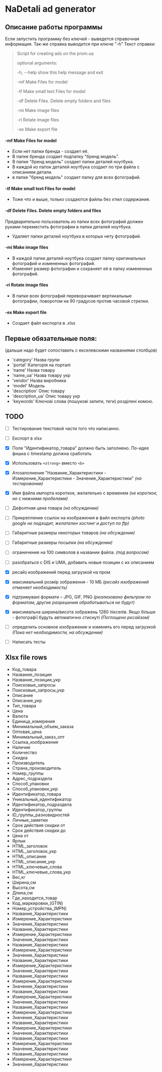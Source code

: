 # NaDetali ad generator

## Описание работы программы

Если запустить программу без ключей - выведется справочная информация. 
Так-же справка выводится при ключе "-h"
Текст справки:
> Script for creating ads on the prom.ua
> 
> optional arguments:
>
>   -h, --help  show this help message and exit
>
>   -mf         Make Files for model
>
>   -tf         Make small text Files for model
>
>   -df         Delete Files. Delete empty folders and files
>
>   -mi         Make image files
>
>   -ri         Rotate image files
>
>   -ex         Make export file

#### -mf Make Files for model
- Если нет папки бренда - создает её.
- В папке бренда создает подпапку "бренд модель".
- В папке "бренд модель" создает папки деталей ноутбука.
- В каждой из папок деталей ноутбука создает по три файла с описанием детали.
- в папке "бренд модель" создает папку для всех фотографий. 

#### -tf Make small text Files for model
- Тоже что и выше, только создаются файлы без хтмл содержания.

#### -df Delete Files. Delete empty folders and files
Предварительно пользователь из папки всех фотографий должен руками переместить фотографии в папки деталей ноутбука.
- Удаляет папки деталей ноутбука в которых нету фотографий.

#### -mi Make image files
- В каждой папке деталей ноутбука создает папку оригинальных фотографий и измененных фотографий.
- Изменяет размер фотографии и сохраняет её в папку измененных фотографий. 

#### -ri Rotate image files
- В папке всех фотографий переворачивает вертикальные фотографии, поворотом на 90 градусов против часовой стрелки.

#### -ex Make export file
- Создает файл експорта в .xlsx


## Первые обязательные поля:
(дальше надо будет сопоставить с екселевскими названиями столбцов)

- 'category' Назва групи
- 'portal' Категорія на порталі
- 'name' Назва товару
- 'name_ua' Назва товару укр
- 'vendor' Назва виробника
- 'model' Модель
- 'description' Опис товару
- 'description_ua' Опис товару укр
- 'keywords' Ключові слова (пошукові запити, теги) розділені комою.

## TODO
- [ ] Тестирование текстовой части того что написанно.

- [ ] Експорт в xlsx

- [X] Поле "Идентификатор_товара" должно быть заполнено. По-идее фишка с timestamp должна сработать

- [X] Использовать `<strong>` вместо `<b>`

- [X] Атозаполнение "Название_Характеристики - Измерение_Характеристики - Значение_Характеристики"
*(на тестировании)*

- [X] Имя файла импорта короткое, желательно с временем
*(не короткое, но с нижними пробелами)*

- [ ] Дефолтная цена товара 
*(на обсуждении)*

- [ ] Прикрепление ссылок на изображения в файл експорта
*(photo google не подходит, желателен хостинг и доступ по ftp)*

- [ ] Габаритные размеры некоторых товаров
*(на обсуждении)*

- [ ] Габаритные размеры посылки
*(на обсуждении)*

- [ ] ограничение на 100 символов в названии файла. 
*(под вопросом)*

- [ ] разобраться с DIS и UMA, добавить новые позиции с их описанием

- [X] ресайз изображений перед загрузкой на пром

- [X] максимальний розмір зображення - 10 МБ
*(ресайз изображений отменяет необходимость)*

- [X] підтримувані формати – JPG, GIF, PNG
*(реализовано фильтром по форматам, другие разрешения обрабатываться не будут)*

- [X] максимальна ширина/висота зображень 1280 пікселів. Якщо більше - фотографії будуть автоматично стиснуті
*(Поглощено ресайзом)*

- [ ] определить основное изображение и изменять его перед загрузкой
*(Пока нет необходимости, на обсуждении)*

- [ ] Написать тесты


## Xlsx file rows
- Код_товара
- Название_позиции
- Название_позиции_укр
- Поисковые_запросы
- Поисковые_запросы_укр
- Описание
- Описание_укр
- Тип_товара
- Цена
- Валюта
- Единица_измерения
- Минимальный_объем_заказа
- Оптовая_цена
- Минимальный_заказ_опт
- Ссылка_изображения
- Наличие
- Количество
- Скидка
- Производитель
- Страна_производитель
- Номер_группы
- Адрес_подраздела
- Способ_упаковки
- Способ_упаковки_укр
- Идентификатор_товара
- Уникальный_идентификатор
- Идентификатор_подраздела
- Идентификатор_группы
- ID_группы_разновидностей
- Личные_заметки
- Cрок действия скидки от
- Cрок действия скидки до
- Цена от
- Ярлык
- HTML_заголовок
- HTML_заголовок_укр
- HTML_описание
- HTML_описание_укр
- HTML_ключевые_слова
- HTML_ключевые_слова_укр
- Вес,кг
- Ширина,см
- Высота,см
- Длина,см
- Где_находится_товар
- Код_маркировки_(GTIN)
- Номер_устройства_(MPN)
- Название_Характеристики
- Измерение_Характеристики
- Значение_Характеристики
- Название_Характеристики
- Измерение_Характеристики
- Значение_Характеристики
- Название_Характеристики
- Измерение_Характеристики
- Значение_Характеристики
- Название_Характеристики
- Измерение_Характеристики
- Значение_Характеристики
- Название_Характеристики
- Измерение_Характеристики
- Значение_Характеристики
- Название_Характеристики
- Измерение_Характеристики
- Значение_Характеристики
- Название_Характеристики
- Измерение_Характеристики
- Значение_Характеристики
- Название_Характеристики
- Измерение_Характеристики
- Значение_Характеристики
- Название_Характеристики
- Измерение_Характеристики
- Значение_Характеристики
- Название_Характеристики
- Измерение_Характеристики
- Значение_Характеристики
